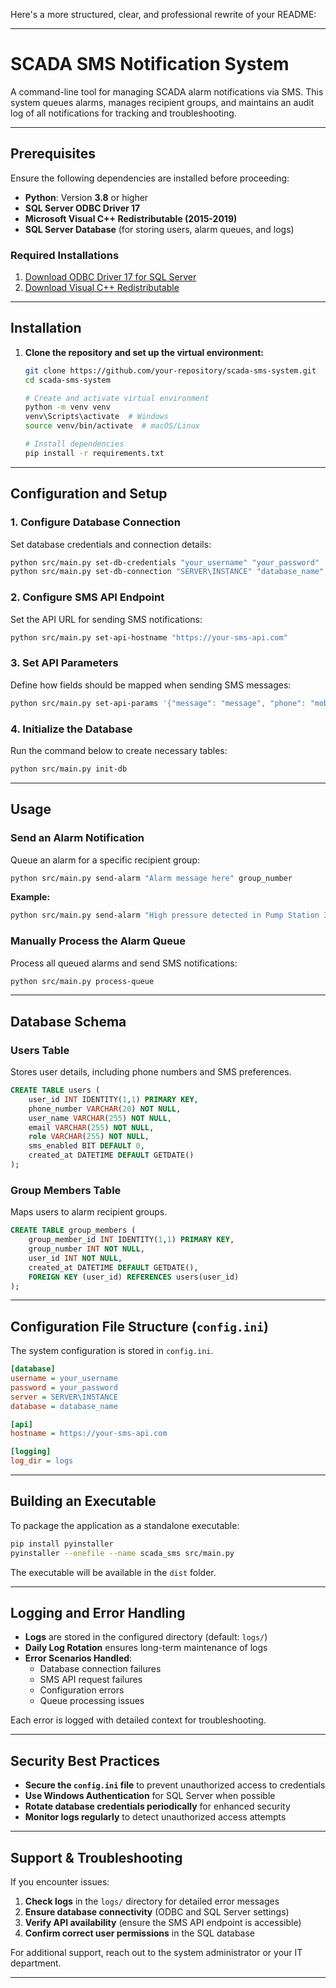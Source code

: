 Here's a more structured, clear, and professional rewrite of your README:  

---

# **SCADA SMS Notification System**  

A command-line tool for managing SCADA alarm notifications via SMS. This system queues alarms, manages recipient groups, and maintains an audit log of all notifications for tracking and troubleshooting.

---

## **Prerequisites**  

Ensure the following dependencies are installed before proceeding:  

- **Python**: Version **3.8** or higher  
- **SQL Server ODBC Driver 17**  
- **Microsoft Visual C++ Redistributable (2015-2019)**  
- **SQL Server Database** (for storing users, alarm queues, and logs)  

### **Required Installations**  
1. [Download ODBC Driver 17 for SQL Server](https://learn.microsoft.com/en-us/sql/connect/odbc/download-odbc-driver-for-sql-server)  
2. [Download Visual C++ Redistributable](https://learn.microsoft.com/en-us/cpp/windows/latest-supported-vc-redist)  

---

## **Installation**  

1. **Clone the repository and set up the virtual environment:**  

   ```bash
   git clone https://github.com/your-repository/scada-sms-system.git
   cd scada-sms-system

   # Create and activate virtual environment
   python -m venv venv
   venv\Scripts\activate  # Windows
   source venv/bin/activate  # macOS/Linux

   # Install dependencies
   pip install -r requirements.txt
   ```

---

## **Configuration and Setup**  

### **1. Configure Database Connection**  
Set database credentials and connection details:  

```bash
python src/main.py set-db-credentials "your_username" "your_password"
python src/main.py set-db-connection "SERVER\INSTANCE" "database_name"
```

### **2. Configure SMS API Endpoint**  
Set the API URL for sending SMS notifications:  

```bash
python src/main.py set-api-hostname "https://your-sms-api.com"
```

### **3. Set API Parameters**  
Define how fields should be mapped when sending SMS messages:  

```bash
python src/main.py set-api-params '{"message": "message", "phone": "mobileNumber", "app": "application", "app_value": "SCADA"}'
```

### **4. Initialize the Database**  
Run the command below to create necessary tables:  

```bash
python src/main.py init-db
```

---

## **Usage**  

### **Send an Alarm Notification**  
Queue an alarm for a specific recipient group:  

```bash
python src/main.py send-alarm "Alarm message here" group_number
```

**Example:**  
```bash
python src/main.py send-alarm "High pressure detected in Pump Station 3" 5
```

### **Manually Process the Alarm Queue**  
Process all queued alarms and send SMS notifications:  

```bash
python src/main.py process-queue
```

---

## **Database Schema**  

### **Users Table**  
Stores user details, including phone numbers and SMS preferences.  

```sql
CREATE TABLE users (
    user_id INT IDENTITY(1,1) PRIMARY KEY,
    phone_number VARCHAR(20) NOT NULL,
    user_name VARCHAR(255) NOT NULL,
    email VARCHAR(255) NOT NULL,
    role VARCHAR(255) NOT NULL,
    sms_enabled BIT DEFAULT 0,
    created_at DATETIME DEFAULT GETDATE()
);
```

### **Group Members Table**  
Maps users to alarm recipient groups.  

```sql
CREATE TABLE group_members (
    group_member_id INT IDENTITY(1,1) PRIMARY KEY,
    group_number INT NOT NULL,
    user_id INT NOT NULL,
    created_at DATETIME DEFAULT GETDATE(),
    FOREIGN KEY (user_id) REFERENCES users(user_id)
);
```

---

## **Configuration File Structure (`config.ini`)**  

The system configuration is stored in `config.ini`.  

```ini
[database]
username = your_username
password = your_password
server = SERVER\INSTANCE
database = database_name

[api]
hostname = https://your-sms-api.com

[logging]
log_dir = logs
```

---

## **Building an Executable**  

To package the application as a standalone executable:  

```bash
pip install pyinstaller
pyinstaller --onefile --name scada_sms src/main.py
```

The executable will be available in the `dist` folder.  

---

## **Logging and Error Handling**  

- **Logs** are stored in the configured directory (default: `logs/`)  
- **Daily Log Rotation** ensures long-term maintenance of logs  
- **Error Scenarios Handled**:  
  - Database connection failures  
  - SMS API request failures  
  - Configuration errors  
  - Queue processing issues  

Each error is logged with detailed context for troubleshooting.  

---

## **Security Best Practices**  

- **Secure the `config.ini` file** to prevent unauthorized access to credentials  
- **Use Windows Authentication** for SQL Server when possible  
- **Rotate database credentials periodically** for enhanced security  
- **Monitor logs regularly** to detect unauthorized access attempts  

---

## **Support & Troubleshooting**  

If you encounter issues:  
1. **Check logs** in the `logs/` directory for detailed error messages  
2. **Ensure database connectivity** (ODBC and SQL Server settings)  
3. **Verify API availability** (ensure the SMS API endpoint is accessible)  
4. **Confirm correct user permissions** in the SQL database  

For additional support, reach out to the system administrator or your IT department.  

---